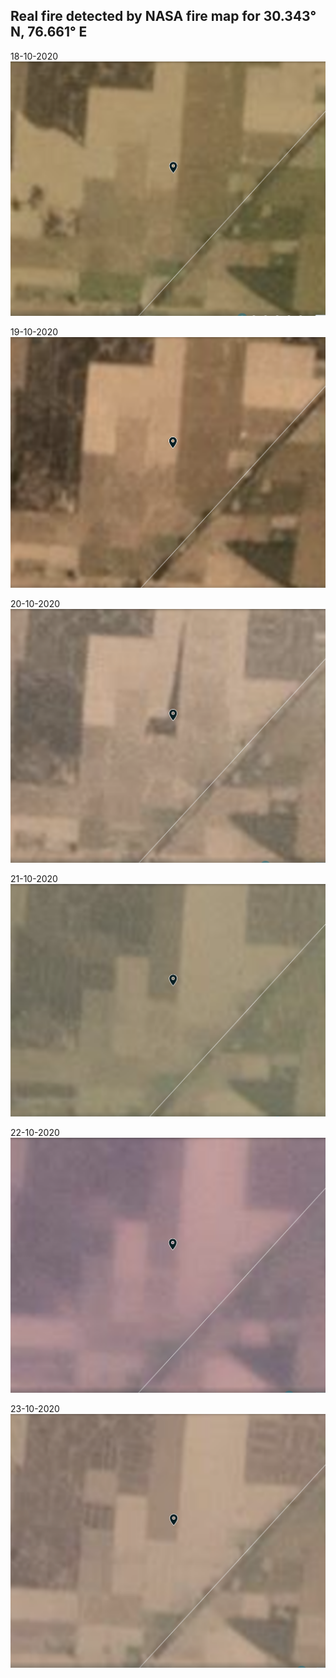 ## Real fire detected by NASA fire map for 30.343° N, 76.661° E
18-10-2020
![18](../data/planetData/realFire/18.png "18")

19-10-2020
![19](../data/planetData/realFire/19.png "19")

20-10-2020
![20](../data/planetData/realFire/20.png "20")

21-10-2020
![21](../data/planetData/realFire/21.png "21")

22-10-2020
![22](../data/planetData/realFire/22.png "22")

23-10-2020
![23](../data/planetData/realFire/23.png "23")